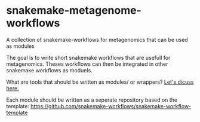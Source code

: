 # snakemake-metagenome-workflows
A collection of snakemake-workflows for metagenomics that can be used as modules 


The goal is to write short snakemake workflows that are usefull for metagenomics. Theses workflows can then be integrated in other snakemake workflows as moduels.

What are tools that should be written as modules/ or wrappers? [Let's dicuss here.](https://github.com/metagenome-atlas/snakemake-metagenome-workflows/discussions/1)

Each module should be written as a seperate repository based on the template: https://github.com/snakemake-workflows/snakemake-workflow-template

